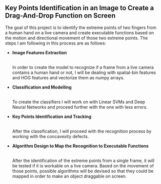 <h2> Key Points Identification in an Image to Create a Drag-And-Drop Function on Screen </h2>

The goal of this project is to identify the extreme points of two fingers from a human hand on a live camera and create executable functions based on the motion and directional movement of those two extreme points. The steps I am following in this process are as follows:

<ul>

<li> <b> Image Features Extraction </b> </li> </br>

  In order to create the model to recognize if a frame from a live camera contains a human hand or not, I will be dealing with spatial-bin features and HOG features and vectorize them as numpy arrays.

<li> <b> Classification and Modelling </b> </li> </br>

  To create the classifiers I will work on with Linear SVMs and Deep Neural Networks and proceed further with the one with less errors.

<li> <b> Key Points Identification and Tracking </b> </li> </br>

  After the classification, I will proceed with the recognition process by working with the concavexity defects.

<li> <b> Algorithm Design to Map the Recognition to Executable Functions </b> </li> </br>

  After the identification of the extreme points from a single frame, it will be tested if it is workable on a live camera. Based on the movement of those points, possible algorithms will be devised so that they could be mapped in order to make an object draggable on screen.

</ul>
